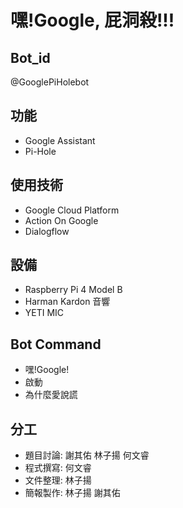 # 嘿!Google, 屁洞殺!!!

## Bot_id
@GooglePiHolebot

## 功能
- Google Assistant
- Pi-Hole

## 使用技術
- Google Cloud Platform
- Action On Google
- Dialogflow

## 設備
- Raspberry Pi 4 Model B
- Harman Kardon 音響
- YETI MIC

## Bot Command
- 嘿!Google!
- 啟動
- 為什麼愛說謊

## 分工
- 題目討論: 謝其佑 林子揚 何文睿
- 程式撰寫: 何文睿
- 文件整理: 林子揚
- 簡報製作: 林子揚 謝其佑